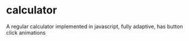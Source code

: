 # calculator
A regular calculator implemented in javascript, fully adaptive, has button click animations
